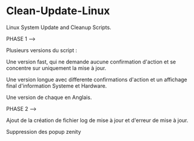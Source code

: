# Clean-Update-Linux

Linux System Update and Cleanup Scripts. 

PHASE 1 -->

Plusieurs versions du script : 

Une version fast, qui ne demande aucune confirmation d'action et se concentre sur uniquement la mise à jour.

Une version longue avec differente confirmations d'action et un affichage final d'information Systeme et Hardware. 

Une version de chaque en Anglais.

PHASE 2 -->

Ajout de la création de fichier log de mise à jour et d'erreur de mise à jour. 

Suppression des popup zenity
  